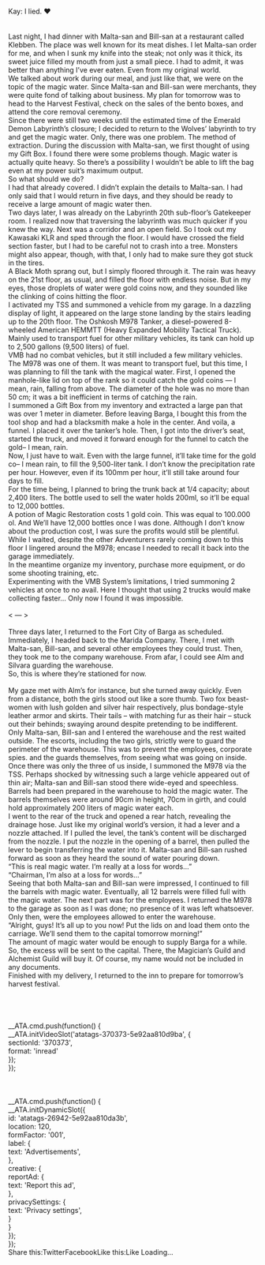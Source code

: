 <br/>
Kay: I lied. ❤<br/>
<br/>
<br/>
Last night, I had dinner with Malta-san and Bill-san at a restaurant called Klebben. The place was well known for its meat dishes. I let Malta-san order for me, and when I sunk my knife into the steak; not only was it thick, its sweet juice filled my mouth from just a small piece. I had to admit, it was better than anything I’ve ever eaten. Even from my original world.<br/>
We talked about work during our meal, and just like that, we were on the topic of the magic water. Since Malta-san and Bill-san were merchants, they were quite fond of talking about business. My plan for tomorrow was to head to the Harvest Festival, check on the sales of the bento boxes, and attend the core removal ceremony.<br/>
Since there were still two weeks until the estimated time of the Emerald Demon Labyrinth’s closure; I decided to return to the Wolves’ labyrinth to try and get the magic water. Only, there was one problem. The method of extraction. During the discussion with Malta-san, we first thought of using my Gift Box. I found there were some problems though. Magic water is actually quite heavy. So there’s a possibility I wouldn’t be able to lift the bag even at my power suit’s maximum output.<br/>
So what should we do?<br/>
I had that already covered. I didn’t explain the details to Malta-san. I had only said that I would return in five days, and they should be ready to receive a large amount of magic water then.<br/>
Two days later, I was already on the Labyrinth 20th sub-floor’s Gatekeeper room. I realized now that traversing the labyrinth was much quicker if you knew the way. Next was a corridor and an open field. So I took out my Kawasaki KLR and sped through the floor. I would have crossed the field section faster, but I had to be careful not to crash into a tree. Monsters might also appear, though, with that, I only had to make sure they got stuck in the tires.<br/>
A Black Moth sprang out, but I simply floored through it. The rain was heavy on the 21st floor, as usual, and filled the floor with endless noise. But in my eyes, those droplets of water were gold coins now, and they sounded like the clinking of coins hitting the floor.<br/>
I activated my TSS and summoned a vehicle from my garage. In a dazzling display of light, it appeared on the large stone landing by the stairs leading up to the 20th floor. The Oshkosh M978 Tanker, a diesel-powered 8-wheeled American HEMMTT (Heavy Expanded Mobility Tactical Truck). Mainly used to transport fuel for other military vehicles, its tank can hold up to 2,500 gallons (9,500 liters) of fuel.<br/>
VMB had no combat vehicles, but it still included a few military vehicles. The M978 was one of them. It was meant to transport fuel, but this time, I was planning to fill the tank with the magical water. First, I opened the manhole-like lid on top of the rank so it could catch the gold coins — I mean, rain, falling from above. The diameter of the hole was no more than 50 cm; it was a bit inefficient in terms of catching the rain.<br/>
I summoned a Gift Box from my inventory and extracted a large pan that was over 1 meter in diameter. Before leaving Barga, I bought this from the tool shop and had a blacksmith make a hole in the center. And voila, a funnel. I placed it over the tanker’s hole. Then, I got into the driver’s seat, started the truck, and moved it forward enough for the funnel to catch the gold– I mean, rain.<br/>
Now, I just have to wait. Even with the large funnel, it’ll take time for the gold co– I mean rain, to fill the 9,500-liter tank. I don’t know the precipitation rate per hour. However, even if its 100mm per hour, it’ll still take around four days to fill. <br/>
For the time being, I planned to bring the trunk back at 1/4 capacity; about 2,400 liters. The bottle used to sell the water holds 200ml, so it’ll be equal to 12,000 bottles. <br/>
A potion of Magic Restoration costs 1 gold coin. This was equal to 100.000 ol. And We’ll have 12,000 bottles once I was done. Although I don’t know about the production cost, I was sure the profits would still be plentiful. While I waited, despite the other Adventurers rarely coming down to this floor I lingered around the M978; encase I needed to recall it back into the garage immediately. <br/>
In the meantime organize my inventory, purchase more equipment, or do some shooting training, etc. <br/>
Experimenting with the VMB System’s limitations, I tried summoning 2 vehicles at once to no avail. Here I thought that using 2 trucks would make collecting faster… Only now I found it was impossible. <br/>
 <br/>
< — ><br/>
 <br/>
Three days later, I returned to the Fort City of Barga as scheduled. Immediately, I headed back to the Marida Company. There, I met with Malta-san, Bill-san, and several other employees they could trust. Then, they took me to the company warehouse. From afar, I could see Alm and Silvara guarding the warehouse. <br/>
So, this is where they’re stationed for now. <br/>
<br/>
My gaze met with Alm’s for instance, but she turned away quickly. Even from a distance, both the girls stood out like a sore thumb. Two fox beast-women with lush golden and silver hair respectively, plus bondage-style leather armor and skirts. Their tails – with matching fur as their hair – stuck out their behinds; swaying around despite pretending to be indifferent. <br/>
Only Malta-san, Bill-san and I entered the warehouse and the rest waited outside. The escorts, including the two girls, strictly were to guard the perimeter of the warehouse. This was to prevent the employees, corporate spies. and the guards themselves, from seeing what was going on inside.<br/>
Once there was only the three of us inside, I summoned the M978 via the TSS. Perhaps shocked by witnessing such a large vehicle appeared out of thin air; Malta-san and Bill-san stood there wide-eyed and speechless. Barrels had been prepared in the warehouse to hold the magic water. The barrels themselves were around 90cm in height, 70cm in girth, and could hold approximately 200 liters of magic water each.<br/>
I went to the rear of the truck and opened a rear hatch, revealing the drainage hose. Just like my original world’s version, it had a lever and a nozzle attached. If I pulled the level, the tank’s content will be discharged from the nozzle. I put the nozzle in the opening of a barrel, then pulled the lever to begin transferring the water into it. Malta-san and Bill-san rushed forward as soon as they heard the sound of water pouring down.<br/>
“This is real magic water. I’m really at a loss for words…” <br/>
“Chairman, I’m also at a loss for words…”<br/>
Seeing that both Malta-san and Bill-san were impressed, I continued to fill the barrels with magic water. Eventually, all 12 barrels were filled full with the magic water. The next part was for the employees. I returned the M978 to the garage as soon as I was done; no presence of it was left whatsoever. Only then, were the employees allowed to enter the warehouse.<br/>
“Alright, guys! It’s all up to you now! Put the lids on and load them onto the carriage. We’ll send them to the capital tomorrow morning!”<br/>
The amount of magic water would be enough to supply Barga for a while. So, the excess will be sent to the capital. There, the Magician’s Guild and Alchemist Guild will buy it. Of course, my name would not be included in any documents. <br/>
Finished with my delivery, I returned to the inn to prepare for tomorrow’s harvest festival.<br/>
 <br/>
<br/>
<br/>
<br/>
            __ATA.cmd.push(function() {<br/>
                __ATA.initVideoSlot('atatags-370373-5e92aa810d9ba', {<br/>
                    sectionId: '370373',<br/>
                    format: 'inread'<br/>
                });<br/>
            });<br/>
        <br/>
 <br/>
<br/>
				__ATA.cmd.push(function() {<br/>
					__ATA.initDynamicSlot({<br/>
						id: 'atatags-26942-5e92aa810da3b',<br/>
						location: 120,<br/>
						formFactor: '001',<br/>
						label: {<br/>
							text: 'Advertisements',<br/>
						},<br/>
						creative: {<br/>
							reportAd: {<br/>
								text: 'Report this ad',<br/>
							},<br/>
							privacySettings: {<br/>
								text: 'Privacy settings',<br/>
							}<br/>
						}<br/>
					});<br/>
				});<br/>
			Share this:TwitterFacebookLike this:Like Loading... 